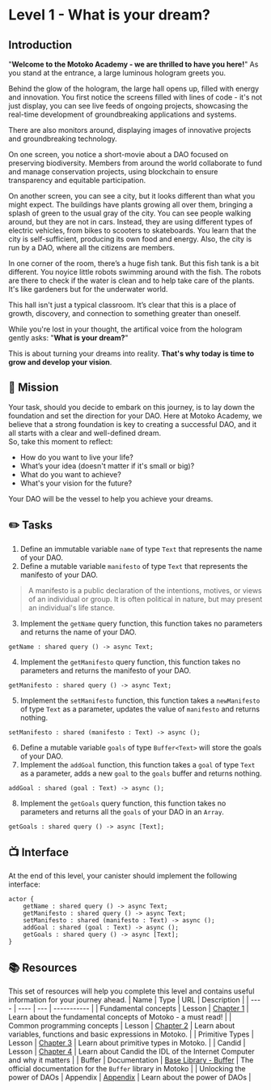 # Level 1 - What is your dream? 
## Introduction
"**Welcome to the Motoko Academy - we are thrilled to have you here!**" As you stand at the entrance, a large luminous hologram greets you.

Behind the glow of the hologram, the large hall opens up, filled with energy and innovation. You first notice the screens filled with lines of code - it's not just  display, you can see live feeds of ongoing projects, showcasing the real-time development of groundbreaking applications and systems.

There are also monitors around, displaying images of innovative projects and groundbreaking technology. 

On one screen, you notice a short-movie about a  DAO focused on preserving biodiversity. Members from around the world collaborate to fund and manage conservation projects, using blockchain to ensure transparency and equitable participation.

On another screen, you can see a city, but it looks different than what you might expect. The buildings have plants growing all over them, bringing a splash of green to the usual gray of the city. You can see people walking around, but they are not in cars. Instead, they are using different types of electric vehicles, from bikes to scooters to skateboards. You learn that the city is self-sufficient, producing its own food and energy. Also, the city is run by a DAO, where all the citizens are members. 

In one corner of the room, there’s a huge fish tank. But this fish tank is a bit different. You noyice little robots swimming around with the fish. The robots are there to check if the water is clean and to help take care of the plants. It's like gardeners but for the underwater world.

This hall isn't just a typical classroom. It’s clear that this is a place of growth, discovery, and connection to something greater than oneself. 

While you're lost in your thought, the artifical voice from the hologram gently asks: "**What is your dream?**"

This is about turning your dreams into reality. **That's why today is time to grow and develop your vision**. 
## 🎯 Mission
Your task, should you decide to embark on this journey, is to lay down the foundation and set the direction for your DAO.  Here at Motoko Academy, we believe that a strong foundation is key to creating a successful DAO, and it all starts with a clear and well-defined dream. <br/>
So, take this moment to reflect: 
- How do you want to live your life?
- What’s your idea (doesn't matter if it's small or big)?
- What do you want to achieve? 
- What's your vision for the future?

Your DAO will be the vessel to help you achieve your dreams.

## ✏️ Tasks
1. Define an immutable variable `name` of type `Text` that represents the name of your DAO. 
2. Define a mutable variable `manifesto` of type `Text` that represents the manifesto of your DAO.

> A manifesto is a public declaration of the intentions, motives, or views of an individual or group. It is often political in nature, but may present an individual's life stance. 

3. Implement the `getName` query function, this function takes no parameters and returns the name of your DAO.
``` motoko
getName : shared query () -> async Text;
```
4. Implement the `getManifesto` query function, this function takes no parameters and returns the manifesto of your DAO.
``` motoko
getManifesto : shared query () -> async Text;
```
5. Implement the `setManifesto` function, this function takes a `newManifesto` of type `Text` as a parameter, updates the value of `manifesto` and returns nothing.
``` motoko
setManifesto : shared (manifesto : Text) -> async ();
```
6. Define a mutable variable `goals` of type `Buffer<Text>` will store the goals of your DAO.
7. Implement the `addGoal` function, this function takes a `goal` of type `Text` as a parameter, adds a new `goal` to the `goals` buffer and returns nothing.
``` motoko
addGoal : shared (goal : Text) -> async ();
```
8. Implement the `getGoals` query function, this function takes no parameters and returns all the `goals` of your DAO in an `Array`.
``` motoko
getGoals : shared query () -> async [Text];
```
## 📺 Interface
At the end of this level, your canister should implement the following interface:

```motoko
actor {
    getName : shared query () -> async Text;
    getManifesto : shared query () -> async Text;
    setManifesto : shared (manifesto : Text) -> async ();
    addGoal : shared (goal : Text) -> async ();
    getGoals : shared query () -> async [Text];
}
```
## 📚 Resources
This set of resources will help you complete this level and contains useful information for your journey ahead.
| Name | Type | URL | Description |
| ---- | ---- | --- | ----------- |
| Fundamental concepts | Lesson | [Chapter 1](https://github.com/motoko-bootcamp/dao-adventure/blob/main/lessons/chapter-1/CHAPTER-1.MD) | Learn about the fundamental concepts of Motoko - a must read! |
| Common programming concepts  | Lesson | [Chapter 2](https://github.com/motoko-bootcamp/dao-adventure/blob/main/lessons/chapter-2/CHAPTER-2.MD) | Learn about variables, functions and basic expressions in Motoko. |
| Primitive Types  | Lesson | [Chapter 3](https://github.com/motoko-bootcamp/dao-adventure/blob/main/lessons/chapter-3/CHAPTER-3.MD) | Learn about primitive types in Motoko. |
| Candid | Lesson | [Chapter 4](https://github.com/motoko-bootcamp/dao-adventure/blob/main/lessons/chapter-4/CHAPTER-4.MD) | Learn about Candid the IDL of the Internet Computer and why it matters |
| Buffer  | Documentation | [Base Library - Buffer](https://internetcomputer.org/docs/current/motoko/main/base/Buffer) | The official documentation for the `Buffer` library in Motoko |
| Unlocking the power of DAOs | Appendix | [Appendix](https://github.com/motoko-bootcamp/dao-adventure/blob/main/appendix/appendix-1/APPENDIX-1.MD) | Learn about the power of DAOs |